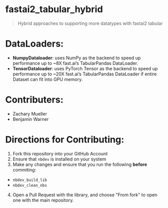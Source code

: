 # fastai2_tabular_hybrid
> Hybrid approaches to supporting more datatypes with fastai2 tabular

# DataLoaders:

* **NumpyDataloader**: uses NumPy as the backend to speed up performance up to ~8X fast.ai’s TabularPandas DataLoader.
* **TensorDataloader**: uses PyTorch Tensor as the backend to speed up performance up to ~20X fast.ai’s TabularPandas DataLoader if entire Dataset can fit into GPU memory.

# Contributers:

* Zachary Mueller
* Benjamin Warner

# Directions for Contributing:

1. Fork this repository into your GitHub Account
2. Ensure that `nbdev` is installed on your system
3. Make any changes and ensure that you run the following **before** commiting:
  * `nbdev_build_lib`
  * `nbdev_clean_nbs`
4. Open a Pull Request with the library, and choose "From fork" to open one with the main repository.
